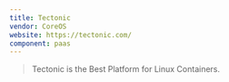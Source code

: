 ```yaml
---
title: Tectonic
vendor: CoreOS
website: https://tectonic.com/
component: paas
---
```

> Tectonic is the Best Platform for Linux Containers.
